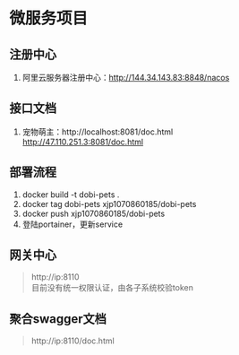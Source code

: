 # 微服务项目

## 注册中心 
1. 阿里云服务器注册中心：http://144.34.143.83:8848/nacos

## 接口文档  
1. 宠物萌主：http://localhost:8081/doc.html  http://47.110.251.3:8081/doc.html  


## 部署流程  
1. docker build -t dobi-pets .  
2. docker tag dobi-pets xjp1070860185/dobi-pets  
3. docker push xjp1070860185/dobi-pets  
4. 登陆portainer，更新service  


## 网关中心  
> http://ip:8110  
目前没有统一权限认证，由各子系统校验token  


## 聚合swagger文档  
> http://ip:8110/doc.html  






